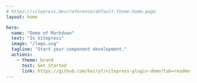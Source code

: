 ```yaml
---
# https://vitepress.dev/reference/default-theme-home-page
layout: home

hero:
  name: "Demo of Markdown"
  text: "In Vitepress"
  image: "/logo.svg"
  tagline: "Start your component development."
  actions:
    - theme: brand
      text: Get Started
      link: https://github.com/hairyf/vitepress-plugin-demo?tab=readme-ov-file#install
---
```


<demo
  title="Print Hello World By Vue"
  desc="This is a simple example of a Vue component that prints 'Hello World' to the console."
  src="./index.vue"
  attrs="{5}"
  attrs-in-js="{4}"
  twoslash
  expand
/>

<demo
  title="Print Hello World By React"
  desc="This is a simple example of a React component that prints 'Hello World' to the console."
  src="./index.tsx"
  type="react"
  expand
/>

<demo
  title="Print Hello World By HTML"
  desc="This is a simple example of a html that prints 'Hello World' to the console."
  src="./index.html"
  attrs="{22}"
  expand
/>

<demo
  title="Print Hello World By Code"
  desc="This is a simple example of a code that prints 'Hello World' to the console."
  src="./index.ts"
  attrs="{2}"
  js-attrs="{1}"
  twoslash
  expand
/>
